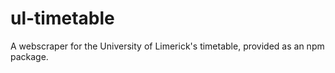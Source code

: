 # ul-timetable
A webscraper for the University of Limerick's timetable, provided as an npm package.

